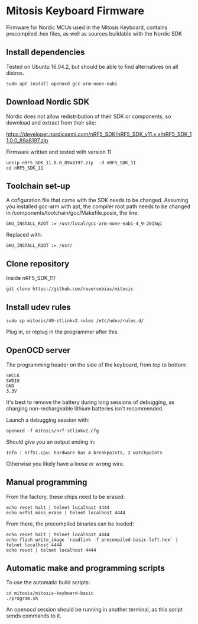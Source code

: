 # Mitosis Keyboard Firmware
Firmware for Nordic MCUs used in the Mitosis Keyboard, contains precompiled .hex files, as well as sources buildable with the Nordic SDK

## Install dependencies

Tested on Ubuntu 16.04.2, but should be able to find alternatives on all distros.

```
sudo apt install openocd gcc-arm-none-eabi
```

## Download Nordic SDK

Nordic does not allow redistribution of their SDK or components, so download and extract from their site:

https://developer.nordicsemi.com/nRF5_SDK/nRF5_SDK_v11.x.x/nRF5_SDK_11.0.0_89a8197.zip

Firmware written and tested with version 11

```
unzip nRF5_SDK_11.0.0_89a8197.zip  -d nRF5_SDK_11
cd nRF5_SDK_11
```

## Toolchain set-up

A cofiguration file that came with the SDK needs to be changed. Assuming you installed gcc-arm with apt, the compiler root path needs to be changed in /components/toolchain/gcc/Makefile.posix, the line:
```
GNU_INSTALL_ROOT := /usr/local/gcc-arm-none-eabi-4_9-2015q1
```
Replaced with:
```
GNU_INSTALL_ROOT := /usr/
```

## Clone repository
Inside nRF5_SDK_11/
```
git clone https://github.com/reversebias/mitosis
```

## Install udev rules
```
sudo cp mitosis/49-stlinkv2.rules /etc/udev/rules.d/
```
Plug in, or replug in the programmer after this.

## OpenOCD server
The programming header on the side of the keyboard, from top to bottom:
```
SWCLK
SWDIO
GND
3.3V
```
It's best to remove the battery during long sessions of debugging, as charging non-rechargeable lithium batteries isn't recommended.

Launch a debugging session with:
```
openocd -f mitosis/nrf-stlinkv2.cfg
```
Should give you an output ending in:
```
Info : nrf51.cpu: hardware has 4 breakpoints, 2 watchpoints
```
Otherwise you likely have a loose or wrong wire.


## Manual programming
From the factory, these chips need to be erased:
```
echo reset halt | telnet localhost 4444
echo nrf51 mass_erase | telnet localhost 4444
```
From there, the precompiled binaries can be loaded:
```
echo reset halt | telnet localhost 4444
echo flash write_image `readlink -f precompiled-basic-left.hex` | telnet localhost 4444
echo reset | telnet localhost 4444
```

## Automatic make and programming scripts
To use the automatic build scripts:
```
cd mitosis/mitosis-keyboard-basic
./program.sh
```
An openocd session should be running in another terminal, as this script sends commands to it.
